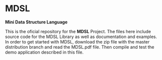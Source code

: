# MDSL
<B>Mini Data Structure Language</B>

This is the oficial repository for the <B>MDSL</B> Project. The files here include source code for the MDSL Library as well as documentation and examples.
In order to get started with MDSL, download the zip file with the master distribution branch and read the MDSL.pdf file. Then compile and test the demo application described in this file.
